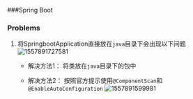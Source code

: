 ###Spring Boot


### Problems
1. 将SpringbootApplication直接放在``java``目录下会出现以下问题
![1557891727581](/home/libra/.config/Typora/typora-user-images/1557891727581.png)

    - 解决方法1：
将类放在``java``目录下的包中

    - 解决方法2：
按照官方提示使用``@ComponentScan``和``@EnableAutoConfiguration``
![1557891599981](/home/libra/.config/Typora/typora-user-images/1557891599981.png)